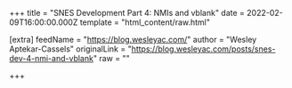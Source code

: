 
+++
title = "SNES Development Part 4: NMIs and vblank"
date = 2022-02-09T16:00:00.000Z
template = "html_content/raw.html"

[extra]
feedName = "https://blog.wesleyac.com/"
author = "Wesley Aptekar-Cassels"
originalLink = "https://blog.wesleyac.com/posts/snes-dev-4-nmi-and-vblank"
raw = ""

+++

